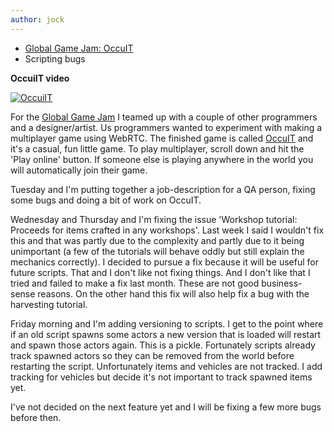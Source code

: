 ```yaml
---
author: jock
---
```

* [Global Game Jam: OccuIT](https://globalgamejam.org/2022/games/occult-it-9)
* Scripting bugs


**OccuiIT video**

[![OccuiIT](http://img.youtube.com/vi/wLLxFxO9nUM/0.jpg)](https://youtu.be/wLLxFxO9nUM)


For the [Global Game Jam](https://globalgamejam.org/2022/games/occult-it-9) I teamed up with a couple of other programmers and a designer/artist. Us programmers wanted to experiment with making a multiplayer game using WebRTC. The finished game is called [OccuIT](https://andersmurphy.github.io/ggj2022-occult-it/) and it's a casual, fun little game. To play multiplayer, scroll down and hit the 'Play online' button. If someone else is playing anywhere in the world you will automatically join their game.

Tuesday and I'm putting together a job-description for a QA person, fixing some bugs and doing a bit of work on OccuIT.

Wednesday and Thursday and I'm fixing the issue 'Workshop tutorial: Proceeds for items crafted in any workshops'. Last week I said I wouldn't fix this and that was partly due to the complexity and partly due to it being unimportant (a few of the tutorials will behave oddly but still explain the mechanics correctly). I decided to pursue a fix because it will be useful for future scripts. That and I don't like not fixing things. And I don't like that I tried and failed to make a fix last month. These are not good business-sense reasons. On the other hand this fix will also help fix a bug with the harvesting tutorial.

Friday morning and I'm adding versioning to scripts. I get to the point where if an old script spawns some actors a new version that is loaded will restart and spawn those actors again. This is a pickle. Fortunately scripts already track spawned actors so they can be removed from the world before restarting the script. Unfortunately items and vehicles are not tracked. I add tracking for vehicles but decide it's not important to track spawned items yet.

I've not decided on the next feature yet and I will be fixing a few more bugs before then.
